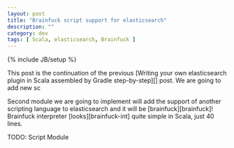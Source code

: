 ```yaml
---
layout: post
title: "Brainfuck script support for elasticsearch"
description: "" 
category: dev
tags: [ Scala, elasticsearch, Brainfuck ]
---
```

{% include JB/setup %}

This post is the continuation of the previous [Writing your own elasticsearch plugin in Scala assembled by Gradle step-by-step][] post. We are going to add new sc



Second module we are going to implement will add the support of another scripting language to elasticsearch and it will be [brainfuck][brainfuck]! Brainfuck interpreter [looks][brainfuck-int] quite simple in Scala, just 40 lines.

TODO: Script Module
